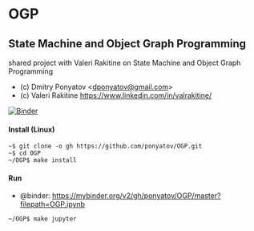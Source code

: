 #  OGP
## State Machine and Object Graph Programming

shared project with Valeri Rakitine on State Machine and Object Graph Programming

* (c) Dmitry Ponyatov <<dponyatov@gmail.com>>
* (c) Valeri Rakitine https://www.linkedin.com/in/valrakitine/

[![Binder](https://mybinder.org/badge_logo.svg)](https://mybinder.org/v2/gh/ponyatov/OGP/master?filepath=OGP.ipynb)

#### Install (Linux)

```
~$ git clone -o gh https://github.com/ponyatov/OGP.git
~$ cd OGP
~/OGP$ make install
```

#### Run

* @binder: https://mybinder.org/v2/gh/ponyatov/OGP/master?filepath=OGP.ipynb

```
~/OGP$ make jupyter
```
